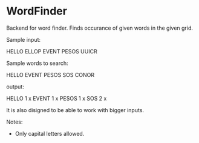 # WordFinder

Backend for word finder.
Finds occurance of given words in the given grid.

Sample input: 

HELLO
ELLOP
EVENT
PESOS
UUICR

Sample words to search:

HELLO
EVENT
PESOS
SOS
CONOR

output:

HELLO 1 x
EVENT 1 x
PESOS 1 x
SOS 2 x

It is also disigned to be able to work with bigger inputs.

Notes:
 - Only capital letters allowed.

